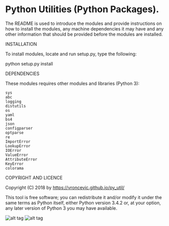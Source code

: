 Python Utilities (Python Packages).
===============================================================================

The README is used to introduce the modules and provide instructions on
how to install the modules, any machine dependencies it may have and any
other information that should be provided before the modules are installed.

INSTALLATION

To install modules, locate and run setup.py, type the following:

python setup.py install

DEPENDENCIES

These modules requires other modules and libraries (Python 3):

    sys
	abc
	logging
	distutils
	os
	yaml
	bs4
	json
	configparser
	optparse
	re
	ImportError
	LookupError
	IOError
	ValueError
	AttributeError
	KeyError
	colorama

COPYRIGHT AND LICENCE

Copyright (C) 2018 by https://vroncevic.github.io/py_util/

This tool is free software; you can redistribute it and/or modify
it under the same terms as Python itself, either Python version 3.4.2 or,
at your option, any later version of Python 3 you may have available.

![alt tag](https://raw.githubusercontent.com/vroncevic/py_util/master/python_logo.png)
![alt tag](https://raw.githubusercontent.com/vroncevic/py_util/master/linux_logo.png)

